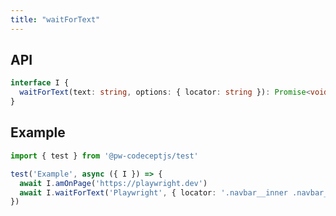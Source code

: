 ```yaml
---
title: "waitForText"
---
```


## API

```typescript
interface I {
  waitForText(text: string, options: { locator: string }): Promise<void>
}
```

## Example

```typescript
import { test } from '@pw-codeceptjs/test'

test('Example', async ({ I }) => {
  await I.amOnPage('https://playwright.dev')
  await I.waitForText('Playwright', { locator: '.navbar__inner .navbar__title' })
})
```
